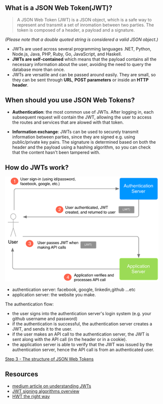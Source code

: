 ## What is a JSON Web Token(JWT)?

> A JSON Web Token (JWT) is a JSON object, which is a safe way to represent and transmit a set of inromation between two parties. The token is composed of a header, a payload and a signature.

*(Please note that a double quoted string is  considered a valid JSON object.)*

- JWTs are used across several programming languages .NET, Python, Node.js, Java, PHP, Ruby, Go, JavaScript, and Haskell.
- **JWTs are self-contained** which means that the payload contains all the necessary information about the user, avoiding the need to query the database more than once.
- JWTs are versatile and can be passed around easily. They are small, so they can be sent through **URL**, **POST parameters** or inside an **HTTP header**.

## When should you use JSON Web Tokens?

- **Authentication**: the most common use of JWTs. After logging in, each subsequent request will contain the JWT, allowing the user to access the routes and services that are alowed with that token.

- **Information exchange**: JWTs can be used to securely transmit information between parties, since they are signed e.g. using public/private key pairs. The signature is determined based on both the header and the payload using a hashing algorithm, so you can check that the content hasn't been tampered with.

## How do JWTs work?
![JWTs explained](./imgs/jwts_explained.png)

- authentication server: facebook, google, linkedin,github ...etc
- application server: the website you make.

The authentication flow:
- the user signs into the authentication server's login system (e.g. your github username and password)
- if the authentication is successful, the authentication server creates a JWT, and sends it to the user.
- if the user makes an API call to the authentication server, the JWT is sent along with the API call (in the header or in a cookie).
- the application server is able to verify that the JWT was issued by the authentication server, hence the API call is from an authenticated user.

[Step 3 - The structure of JSON Web Tokens](./Step3.md)

## Resources
- [medium article on understanding JWTs](https://medium.com/vandium-software/5-easy-steps-to-understanding-json-web-tokens-jwt-1164c0adfcec#.z80hda8ty)  
- [JWT signing algorithms overview](https://auth0.com/blog/json-web-token-signing-algorithms-overview/)  
- [HWT the right way](https://stormpath.com/blog/jwt-the-right-way)  
